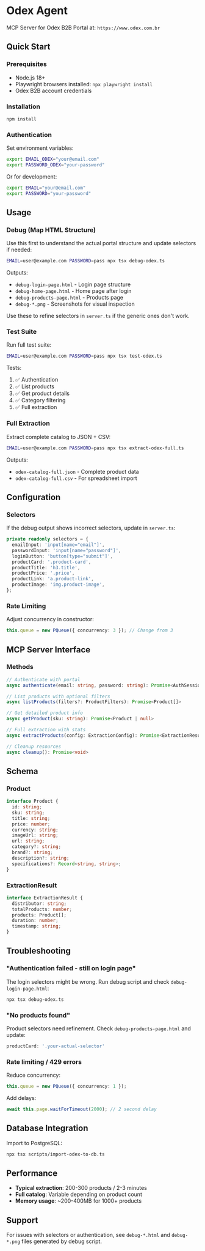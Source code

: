 # Odex Agent

MCP Server for Odex B2B Portal at: `https://www.odex.com.br`

## Quick Start

### Prerequisites
- Node.js 18+
- Playwright browsers installed: `npx playwright install`
- Odex B2B account credentials

### Installation

```bash
npm install
```

### Authentication

Set environment variables:

```bash
export EMAIL_ODEX="your@email.com"
export PASSWORD_ODEX="your-password"
```

Or for development:

```bash
export EMAIL="your@email.com"
export PASSWORD="your-password"
```

## Usage

### Debug (Map HTML Structure)

Use this first to understand the actual portal structure and update selectors if needed:

```bash
EMAIL=user@example.com PASSWORD=pass npx tsx debug-odex.ts
```

Outputs:
- `debug-login-page.html` - Login page structure
- `debug-home-page.html` - Home page after login
- `debug-products-page.html` - Products page
- `debug-*.png` - Screenshots for visual inspection

Use these to refine selectors in `server.ts` if the generic ones don't work.

### Test Suite

Run full test suite:

```bash
EMAIL=user@example.com PASSWORD=pass npx tsx test-odex.ts
```

Tests:
1. ✅ Authentication
2. ✅ List products
3. ✅ Get product details
4. ✅ Category filtering
5. ✅ Full extraction

### Full Extraction

Extract complete catalog to JSON + CSV:

```bash
EMAIL=user@example.com PASSWORD=pass npx tsx extract-odex-full.ts
```

Outputs:
- `odex-catalog-full.json` - Complete product data
- `odex-catalog-full.csv` - For spreadsheet import

## Configuration

### Selectors

If the debug output shows incorrect selectors, update in `server.ts`:

```typescript
private readonly selectors = {
  emailInput: 'input[name="email"]',
  passwordInput: 'input[name="password"]',
  loginButton: 'button[type="submit"]',
  productCard: '.product-card',
  productTitle: 'h3.title',
  productPrice: '.price',
  productLink: 'a.product-link',
  productImage: 'img.product-image',
};
```

### Rate Limiting

Adjust concurrency in constructor:

```typescript
this.queue = new PQueue({ concurrency: 3 }); // Change from 3
```

## MCP Server Interface

### Methods

```typescript
// Authenticate with portal
async authenticate(email: string, password: string): Promise<AuthSession>

// List products with optional filters
async listProducts(filters?: ProductFilters): Promise<Product[]>

// Get detailed product info
async getProduct(sku: string): Promise<Product | null>

// Full extraction with stats
async extractProducts(config: ExtractionConfig): Promise<ExtractionResult>

// Cleanup resources
async cleanup(): Promise<void>
```

## Schema

### Product

```typescript
interface Product {
  id: string;
  sku: string;
  title: string;
  price: number;
  currency: string;
  imageUrl: string;
  url: string;
  category?: string;
  brand?: string;
  description?: string;
  specifications?: Record<string, string>;
}
```

### ExtractionResult

```typescript
interface ExtractionResult {
  distributor: string;
  totalProducts: number;
  products: Product[];
  duration: number;
  timestamp: string;
}
```

## Troubleshooting

### "Authentication failed - still on login page"

The login selectors might be wrong. Run debug script and check `debug-login-page.html`:

```bash
npx tsx debug-odex.ts
```

### "No products found"

Product selectors need refinement. Check `debug-products-page.html` and update:

```typescript
productCard: '.your-actual-selector'
```

### Rate limiting / 429 errors

Reduce concurrency:

```typescript
this.queue = new PQueue({ concurrency: 1 });
```

Add delays:

```typescript
await this.page.waitForTimeout(2000); // 2 second delay
```

## Database Integration

Import to PostgreSQL:

```bash
npx tsx scripts/import-odex-to-db.ts
```

## Performance

- **Typical extraction**: 200-300 products / 2-3 minutes
- **Full catalog**: Variable depending on product count
- **Memory usage**: ~200-400MB for 1000+ products

## Support

For issues with selectors or authentication, see `debug-*.html` and `debug-*.png` files generated by debug script.
